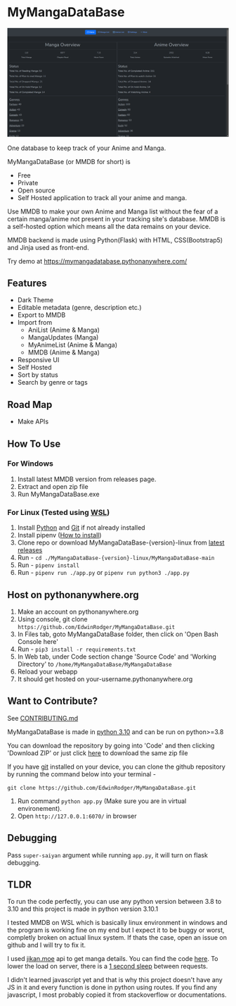 # MyMangaDataBase

![Home Page](docs/images/2023-06-24/hero(2023-06-24).png "Home Page")

One database to keep track of your Anime and Manga.

MyMangaDataBase (or MMDB for short) is

- Free
- Private
- Open source
- Self Hosted application to track all your anime and manga.

Use MMDB to make your own Anime and Manga list without the fear of a certain manga/anime not present in your tracking site's database. MMDB is a self-hosted option which means all the data remains on your device.

MMDB backend is made using Python(Flask) with HTML, CSS(Bootstrap5) and Jinja used as front-end.

Try demo at https://mymangadatabase.pythonanywhere.com/

## Features

- Dark Theme
- Editable metadata (genre, description etc.)
- Export to MMDB
- Import from
  - AniList (Anime & Manga)
  - MangaUpdates (Manga)
  - MyAnimeList (Anime & Manga)
  - MMDB (Anime & Manga)
- Responsive UI
- Self Hosted
- Sort by status
- Search by genre or tags

## Road Map

- Make APIs

## How To Use

### For Windows

1. Install latest MMDB version from releases page.
2. Extract and open zip file
3. Run MyMangaDataBase.exe

### For Linux (Tested using [WSL](https://learn.microsoft.com/en-us/windows/wsl/about))

1. Install [Python](https://python.org) and [Git](https://git-scm.com) if not already installed
2. Install pipenv ([How to install](https://github.com/pypa/pipenv?tab=readme-ov-file#installation))
3. Clone repo or download MyMangaDataBase-{version}-linux from [latest releases](https://github.com/EdwinRodger/MyMangaDataBase/releases/latest)
4. Run - `cd ./MyMangaDataBase-{version}-linux/MyMangaDataBase-main`
5. Run - `pipenv install`
6. Run - `pipenv run ./app.py` or `pipenv run python3 ./app.py`

## Host on pythonanywhere.org

1. Make an account on pythonanywhere.org
2. Using console, git clone `https://github.com/EdwinRodger/MyMangaDataBase.git`
3. In Files tab, goto MyMangaDataBase folder, then click on 'Open Bash Console here'
4. Run - `pip3 install -r requirements.txt`
5. In Web tab, under Code section change 'Source Code' and 'Working Directory' to `/home/MyMangaDataBase/MyMangaDataBase`
6. Reload your webapp
7. It should get hosted on your-username.pythonanywhere.org 

## Want to Contribute?

See [CONTRIBUTING.md](.github/CONTRIBUTING.md)

MyMangaDataBase is made in [python 3.10](https://www.python.org/downloads/release/python-3101/) and can be run on python>=3.8

You can download the repository by going into 'Code' and then clicking 'Download ZIP' or just click [here](https://github.com/EdwinRodger/MyMangaDataBase/archive/refs/heads/main.zip) to download the same zip file

If you have [git](https://git-scm.com/) installed on your device, you can clone the github repository by running the command below into your terminal -

```git
git clone https://github.com/EdwinRodger/MyMangaDataBase.git
```

1. Run command `python app.py` (Make sure you are in virtual environement).
2. Open `http://127.0.0.1:6070/` in browser

## Debugging

Pass `super-saiyan` argument while running `app.py`, it will turn on flask debugging.

## TLDR

To run the code perfectly, you can use any python version between 3.8 to 3.10 and this project is made in python version 3.10.1

I tested MMDB on WSL which is basically linux environment in windows and the program is working fine on my end but I expect it to be buggy or worst, completly broken on actual linux system. If thats the case, open an issue on github and I will try to fix it.

I used [jikan.moe](https://jikan.moe) api to get manga details. You can find the code [here](https://github.com/EdwinRodger/MyMangaDataBase/blob/48cde5db4b2e033b7164faad06c1a1baef9d2f4a/src/manga/backup.py#L115). To lower the load on server, there is a [1 second sleep](https://github.com/EdwinRodger/MyMangaDataBase/blob/48cde5db4b2e033b7164faad06c1a1baef9d2f4a/src/manga/backup.py#L185) between requests.

I didn't learned javascript yet and that is why this project doesn't have any JS in it and every function is done in python using routes. If you find any javascript, I most probably copied it from stackoverflow or documentations.
